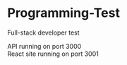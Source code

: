 # Programming-Test
Full-stack developer test

API running on port 3000<br/>
React site running on port 3001
